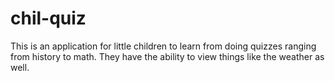 # chil-quiz
This is an application for little children to learn from doing quizzes ranging from history to math. They have the ability to view things like the weather as well.
